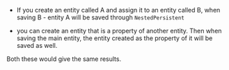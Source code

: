 <!-- markdownlint-disable-file MD041 -->
* If you create an entity called A and assign it to an entity called B, when saving B - entity A will be saved through `NestedPersistent`

* you can create an entity that is a property of another entity. Then when saving the main entity, the entity created as the property of it will be saved as well.

Both these would give the same results.
